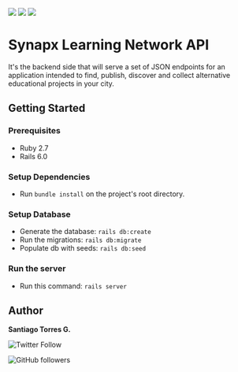 ![](https://img.shields.io/badge/Ruby-2.7.0-red)
![](https://img.shields.io/badge/Rails-6.0.2.1-red?style=flat-square)
![](https://img.shields.io/badge/DB-Postgresql-blue?style=flat-square)

# Synapx Learning Network API

It's the backend side that will serve a set of JSON endpoints for an application intended to find, publish, discover and collect alternative educational projects in your city.

## Getting Started
### Prerequisites
* Ruby 2.7
* Rails 6.0

### Setup Dependencies
* Run `bundle install` on the project's root directory.
### Setup Database
* Generate the database: `rails db:create`
* Run the migrations: `rails db:migrate`
* Populate db with seeds: `rails db:seed`

### Run the server
* Run this command: `rails server`

## Author

**Santiago Torres G.**

![Twitter Follow](https://img.shields.io/twitter/follow/st_iakov?label=Follow&style=social)

![GitHub followers](https://img.shields.io/github/followers/stiakov?label=Follow&style=social)
